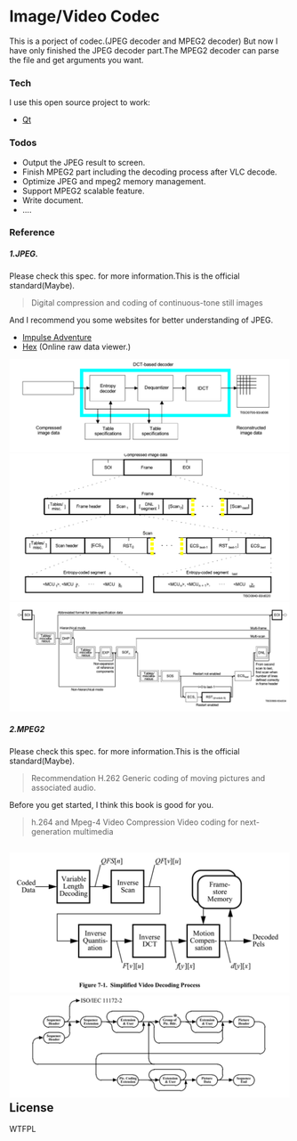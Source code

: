 # Image/Video Codec

This is a porject of codec.(JPEG decoder and MPEG2 decoder)
But now I have only finished the JPEG decoder part.The MPEG2 decoder can parse 
the file and get arguments you want.

### Tech
I use this open source project to work:
* [Qt] 

### Todos

 - Output the JPEG result to screen.
 - Finish MPEG2 part including the decoding process after VLC decode.
 - Optimize JPEG and mpeg2 memory management.
 - Support MPEG2 scalable feature.
 - Write document.
 - ....

### Reference

##### 1.JPEG.
Please check this spec. for more information.This is the official standard(Maybe).
>Digital compression and coding of continuous-tone still images

And I recommend you some websites for better understanding of JPEG.
- [Impulse Adventure]
- [Hex] (Online raw data viewer.)


![image](https://github.com/heismelody/Codec/blob/master/Readme/jpegprocess.png)
![image](https://github.com/heismelody/Codec/blob/master/Readme/JPEGbitstream.png)
![image](https://github.com/heismelody/Codec/blob/master/Readme/jpegFlow.png)
##### 2.MPEG2
Please check this spec. for more information.This is the official standard(Maybe).
>Recommendation H.262
>Generic coding of moving pictures and associated audio.

Before you get started, I think this book is good for you.
>h.264 and Mpeg-4  Video Compression 
>Video coding for next-generation multimedia


![image](https://github.com/heismelody/Codec/blob/master/Readme/MPEG2process.png)
![image](https://github.com/heismelody/Codec/blob/master/Readme/MPEG2btitstream.png)
License
----

WTFPL

[//]: # (These are reference links used in the body of this note and get stripped out when the markdown processor does its job. There is no need to format nicely because it shouldn't be seen. Thanks SO - http://stackoverflow.com/questions/4823468/store-comments-in-markdown-syntax)
   [Impulse Adventure]: <http://www.impulseadventure.com/>
   [Hex]: <https://hexed.it/>
   [Qt]: <https://www.qt.io/>
